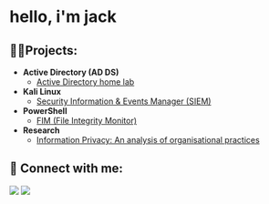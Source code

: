 <h1>hello, i'm jack <br/>

<h2>👨‍💻Projects:</h2>

- <b>Active Directory (AD DS)</b>
  - [Active Directory home lab](https://github.com/jackam-o7/ActiveDirectoryHomeLab)
- <b>Kali Linux</b>
  - [Security Information & Events Manager (SIEM)](https://github.com/jackam-o7/SIEM)
- <b>PowerShell</b>
  - [FIM (File Integrity Monitor)](https://github.com/jackam-o7/FIM)
- <b>Research</b>
  - [Information Privacy: An analysis of organisational practices](https://github.com/jackam-o7/finalyrproject)  
<h2> 🤳 Connect with me:</h2>



<a href="https://linkedin.comin/jack-maloney-a58002289/"><img src="https://img.shields.io/badge/-LinkedIn-0072b1?&style=for-the-badge&logo=linkedin&logoColor=white" /></a>
<a href="https://www.instagram.com/jackamo//"><img src="https://img.shields.io/badge/Instagram-E4405F?style=for-the-badge&logo=instagram&logoColor=white" /></a>

<!--

**jackam-o7/jackam-o7** is a ✨ _special_ ✨ repository because its `README.md` (this file) appears on your GitHub profile.
## oidaoijdoaijaoiwj
Here are some ideas to get you started:

- 🔭 I’m currently working on ...
- 🌱 I’m currently learning ...
- 👯 I’m looking to collaborate on ...
- 🤔 I’m looking for help with ...
- 💬 Ask me about ...
- 📫 How to reach me: ...
- 😄 Pronouns: ...
- ⚡ Fun fact: ...
-->
